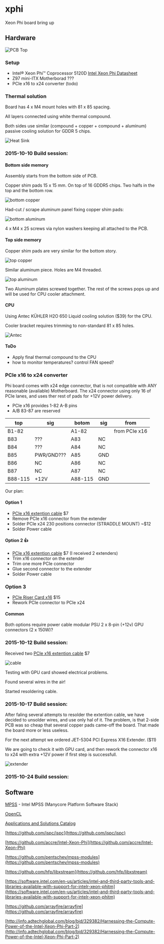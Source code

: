 # xphi
Xeon Phi board bring up

## Hardware
![PCB Top](img/5120d_top.jpg)

### Setup
- Intel® Xeon Phi™ Coprocessor 5120D [Intel Xeon Phi Datasheet](http://www.intel.com/content/dam/www/public/us/en/documents/datasheets/xeon-phi-coprocessor-datasheet.pdf)
- Z97 mini-ITX Motherborad ???
- PCIe x16 to x24 converter (todo)

### Thermal solution
Board has 4 x M4 mount holes with 81 x 85 spacing.

All layers connected using white thermal compound.

Both sides use similar (compound + copper + compound + aluminum) passive cooling solution for GDDR 5 chips.

![Heat Sink](https://rawgit.com/drom/xphi/master/img/heat_sink.svg)

### 2015-10-10 Build session:
#### Bottom side memory
Assembly starts from the bottom side of PCB.

Copper shim pads 15 x 15 mm. On top of 16 GDDR5 chips. Two halfs in the top and the bottom row.

![bottom copper](img/bottom_copper_small.jpg)

Had-cut / scrape aluminum panel fixing copper shim pads:

![bottom aluminum](img/bottom_aluminum_small.jpg)

4 x M4 x 25 screws via nylon washers keeping all attached to the PCB.

#### Top side memory
Copper shim pads are very similar for the bottom story.

![top copper](img/top_copper_small.jpg)

Similar aluminum piece. Holes are M4 threaded.

![top aluminum](img/top_aluminum_small.jpg)

Two Aluminum plates screwed together. The rest of the screws pops up and will be used for CPU cooler attachment.

#### CPU
Using Antec KÜHLER H2O 650 Liquid cooling solution ($39) for the CPU.

Cooler bracket requires trimming to non-standard 81 x 85 holes.

![Antec](img/top_antec_small.jpg)

#### ToDo
- Apply final thermal compound to the CPU
- how to monitor temperatures? control FAN speed?

### PCIe x16 to x24 converter
Phi board comes with x24 edge connector, that is not compatible with ANY reasonable (available) Motherboard. The x24 connector using only 16 of PCIe lanes, and uses ther rest of pads for +12V power delivery.
- PCIe x16 provides 1-82 A-B pins
- A/B 83-87 are reserved

top     | sig        | botom   | sig | from
------- | ---------- | ------- | --- | -------------
B1-82   |            | A1-82   |     | from PCIe x16 |
B83     | ???        | A83     | NC  |               |
B84     | ???        | A84     | NC  |               |
B85     | PWR/GND??? | A85     | GND |               |
B86     | NC         | A86     | NC  |               |
B87     | NC         | A87     | NC  |               |
B88-115 | +12V       | A88-115 | GND |               |

Our plan:

#### Option 1
- [PCIe x16 extention cable](http://amzn.com/B00D79EV0G) $7
- Remove PCIe x16 connector from the extender
- Solder PCIe x24 230 positions connector (STRADDLE MOUNT) ~$12
- Solder Power cable

#### Option 2 :+1:
- [PCIe x16 extention cable](http://amzn.com/B00D79EV0G) $7 (I received 2 extenders)
- Trim x16 connector on the extender
- Trim one more PCIe connector
- Glue second connector to the extender
- Solder Power cable

### Option 3
- [PCIe Riser Card x16](http://amzn.com/B002M1DHJG) $15
- Rework PCIe connector to PCIe x24

#### Common
Both options require power cable modular PSU 2 x 8-pin (+12v) GPU connectors (2 x 150W)?

### 2015-10-12 Build session:
Received two [PCIe x16 extention cable](http://amzn.com/B00D79EV0G) $7

![cable](img/cable_small.jpg)

Testing with GPU card showed electrical problems.

Found several wires in the air!

Started resoldering cable.

### 2015-10-17 Build session:
After faling several attempts to resolder the extention cable,
we have decided to unsolder wires, and use only hal of it.
The problem, is that 2-side PCB was so cheap that several copper pads came-off the board.
That made the board more or less useless.

For the next attempt we ordered JET-5304 PCI Express X16 Extender. ($11)

We are going to check it with GPU card,
and then rework the connector x16 to x24 with extra +12V power if first step is successfull.

![extender](img/extender_small.png)

### 2015-10-24 Build session:

## Software
[MPSS](https://software.intel.com/en-us/articles/intel-manycore-platform-software-stack-mpss#lx36rel) - Intel MPSS (Manycore Platform Software Stack)

[OpenCL](https://software.intel.com/en-us/articles/opencl-drivers#philinux)

[Applications and Solutions Catalog](https://software.intel.com/xeonphicatalog)

[https://github.com/ispc/ispc](https://github.com/ispc/ispc)

[https://github.com/accre/Intel-Xeon-Phi](https://github.com/accre/Intel-Xeon-Phi)

[https://github.com/pentschev/mpss-modules](https://github.com/pentschev/mpss-modules)

[https://github.com/hfp/libxstream](https://github.com/hfp/libxstream)

[https://software.intel.com/en-us/articles/intel-and-third-party-tools-and-libraries-available-with-support-for-intelr-xeon-phitm](https://software.intel.com/en-us/articles/intel-and-third-party-tools-and-libraries-available-with-support-for-intelr-xeon-phitm)

[https://github.com/arrayfire/arrayfire](https://github.com/arrayfire/arrayfire)

[http://info.adtechglobal.com/blog/bid/329382/Harnessing-the-Compute-Power-of-the-Intel-Xeon-Phi-Part-2](http://info.adtechglobal.com/blog/bid/329382/Harnessing-the-Compute-Power-of-the-Intel-Xeon-Phi-Part-2)
